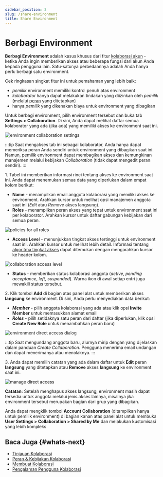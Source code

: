 ```yaml
---
sidebar_position: 2
slug: /share-environment
title: Share Environment
---
```

# Berbagi Environment

**Berbagi Environment** adalah kasus khusus dari fitur [kolaborasi akun](<https://docs.dewacloud.com/docs/account-collaboration/>) - ketika Anda ingin memberikan akses atau beberapa fungsi dari akun Anda kepada pengguna lain. Satu-satunya perbedaannya adalah Anda hanya perlu berbagi satu environment.

Cek ringkasan singkat fitur ini untuk pemahaman yang lebih baik:

  * _pemilik_ environment memiliki kontrol penuh atas environment
  * _kolaborator_ hanya dapat melakukan tindakan yang diizinkan oleh _pemilik_ (melalui [peran](<https://docs.dewacloud.com/docs/collaboration-roles-policies/>) yang ditetapkan)
  * hanya _pemilik_ yang dikenakan biaya untuk environment yang dibagikan

Untuk berbagi environment, pilih environment tersebut dan buka tab **Settings > Collaboration**. Di sini, Anda dapat melihat daftar semua kolaborator yang ada (jika ada) yang memiliki akses ke environment saat ini.

<img src="https://assets.dewacloud.com/dewacloud-docs/environment-management/share-environment/01-environment-collaboration-settings.png" alt="environment collaboration settings" max-width="100%"/>

:::tip
Saat mengakses tab ini sebagai kolaborator, Anda hanya dapat memeriksa peran Anda sendiri untuk environment yang dibagikan saat ini. Namun, pemilik environment dapat membagikan akses dan kemungkinan manajemen melalui kebijakan _Collaboration_ (tidak dapat mengedit peran sendiri).
:::

1\. Tabel ini memberikan informasi rinci tentang akses ke environment saat ini. Anda dapat menemukan semua data yang diperlukan dalam empat kolom berikut:

  * **Name** \- menampilkan email anggota kolaborasi yang memiliki akses ke environment. Arahkan kursor untuk melihat opsi manajemen anggota saat ini (_Edit_ atau _Remove_ akses langsung).
  * **Roles** \- menampilkan peran akses yang tepat untuk environment saat ini per kolaborator. Arahkan kursor untuk daftar gabungan kebijakan dari semua peran.

<img src="https://assets.dewacloud.com/dewacloud-docs/environment-management/share-environment/03-policies-for-all-roles.png" alt="policies for all roles" max-width="100%"/>

  * **Access Level** \- menunjukkan tingkat akses tertinggi untuk environment saat ini. Arahkan kursor untuk melihat lebih detail. Informasi tentang [algoritma tingkat akses](<https://docs.dewacloud.com/docs/collaboration-roles-policies/#roles-assigning-algorithm>) dapat ditemukan dengan mengarahkan kursor ke header kolom.

<img src="https://assets.dewacloud.com/dewacloud-docs/environment-management/share-environment/04-collaboration-access-level.png" alt="collaboration access level" max-width="100%"/>

  * **Status** \- memberikan status kolaborasi anggota (_active_, _pending acceptance_, _left_, _suspended_). Warna ikon di awal setiap entri juga mewakili status tersebut.

2\. Klik tombol **Add** di bagian atas panel alat untuk memberikan akses __langsung__ ke environment. Di sini, Anda perlu menyediakan data berikut:

  * _**Member**_ \- pilih anggota kolaborasi yang ada atau klik opsi **Invite Member** untuk memasukkan alamat email
  * _**Roles**_ \- pilih setidaknya satu peran dari daftar (jika diperlukan, klik opsi **Create New Role** untuk menambahkan peran baru)

<img src="https://assets.dewacloud.com/dewacloud-docs/environment-management/share-environment/05-environment-direct-access-dialog.png" alt="environment direct access dialog" max-width="100%"/>

:::tip
Saat mengundang anggota baru, alurnya mirip dengan yang dijelaskan dalam panduan _Create Collaboration_. Pengguna menerima email undangan dan dapat menerimanya atau menolaknya.
:::

3\. Anda dapat memilih catatan yang ada dalam daftar untuk **Edit** peran __langsung__ yang ditetapkan atau **Remove** akses __langsung__ ke environment saat ini.

<img src="https://assets.dewacloud.com/dewacloud-docs/environment-management/share-environment/07-manage-direct-access.png" alt="manage direct access" max-width="100%"/>

**Catatan:** Setelah menghapus akses langsung, environment masih dapat tersedia untuk anggota melalui jenis akses lainnya, misalnya jika environment tersebut merupakan bagian dari grup yang dibagikan.

Anda dapat mengklik tombol **Account Collaboration** (ditampilkan hanya untuk pemilik environment) di bagian kanan atas panel alat untuk membuka **User Settings > Collaboration > Shared by Me** dan melakukan kustomisasi yang lebih kompleks.

## Baca Juga {#whats-next}

  * [Tinjauan Kolaborasi](<https://docs.dewacloud.com/docs/account-collaboration/>)
  * [Peran & Kebijakan Kolaborasi](<https://docs.dewacloud.com/docs/collaboration-roles-policies/>)
  * [Membuat Kolaborasi](<https://docs.dewacloud.com/docs/collaboration-create/>)
  * [Pengalaman Pengguna Kolaborasi](<https://docs.dewacloud.com/docs/collaboration-user-experience/>)